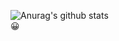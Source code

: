 ![Anurag's github stats](https://github-readme-stats.vercel.app/api?username=Nakib22)
<br>
:grinning: